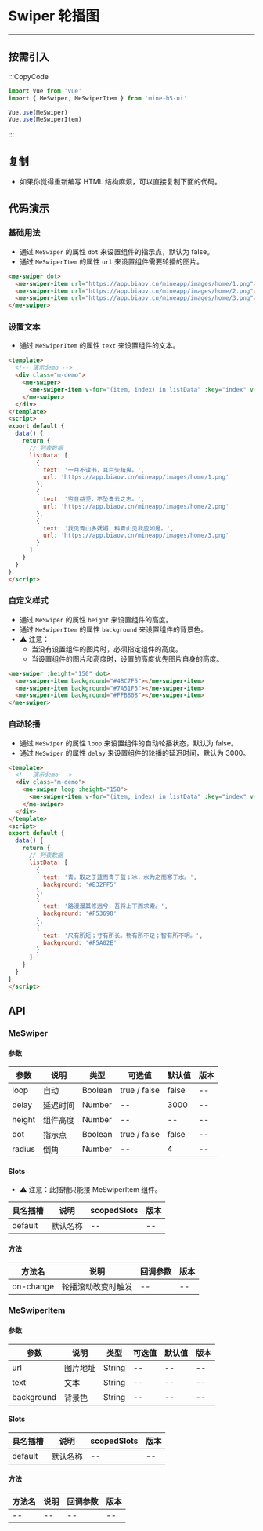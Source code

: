 # Swiper 轮播图

---

## 按需引入

:::CopyCode

```JavaScript
import Vue from 'vue'
import { MeSwiper, MeSwiperItem } from 'mine-h5-ui'

Vue.use(MeSwiper)
Vue.use(MeSwiperItem)
```

:::

## 复制

- 如果你觉得重新编写 HTML 结构麻烦，可以直接复制下面的代码。

## 代码演示

### 基础用法

- 通过 `MeSwiper` 的属性 `dot` 来设置组件的指示点，默认为 false。
- 通过 `MeSwiperItem` 的属性 `url` 来设置组件需要轮播的图片。

```HTML
<me-swiper dot>
  <me-swiper-item url="https://app.biaov.cn/mineapp/images/home/1.png"></me-swiper-item>
  <me-swiper-item url="https://app.biaov.cn/mineapp/images/home/2.png"></me-swiper-item>
  <me-swiper-item url="https://app.biaov.cn/mineapp/images/home/3.png"></me-swiper-item>
</me-swiper>
```

### 设置文本

- 通过 `MeSwiperItem` 的属性 `text` 来设置组件的文本。

```HTML
<template>
  <!-- 演示demo -->
  <div class="m-demo">
    <me-swiper>
      <me-swiper-item v-for="(item, index) in listData" :key="index" v-bind="item"></me-swiper-item>
    </me-swiper>
  </div>
</template>
<script>
export default {
  data() {
    return {
      // 列表数据
      listData: [
        {
          text: '一月不读书，耳目失精爽。',
          url: 'https://app.biaov.cn/mineapp/images/home/1.png'
        },
        {
          text: '穷且益坚，不坠青云之志。',
          url: 'https://app.biaov.cn/mineapp/images/home/2.png'
        },
        {
          text: '我见青山多妩媚，料青山见我应如是。',
          url: 'https://app.biaov.cn/mineapp/images/home/3.png'
        }
      ]
    }
  }
}
</script>
```

### 自定义样式

- 通过 `MeSwiper` 的属性 `height` 来设置组件的高度。
- 通过 `MeSwiperItem` 的属性 `background` 来设置组件的背景色。
- ⚠ 注意：
  - 当没有设置组件的图片时，必须指定组件的高度。
  - 当设置组件的图片和高度时，设置的高度优先图片自身的高度。

```HTML
<me-swiper :height="150" dot>
  <me-swiper-item background="#4BC7F5"></me-swiper-item>
  <me-swiper-item background="#7A51F5"></me-swiper-item>
  <me-swiper-item background="#FFB808"></me-swiper-item>
</me-swiper>
```

### 自动轮播

- 通过 `MeSwiper` 的属性 `loop` 来设置组件的自动轮播状态，默认为 false。
- 通过 `MeSwiper` 的属性 `delay` 来设置组件的轮播的延迟时间，默认为 3000。

```HTML
<template>
  <!-- 演示demo -->
  <div class="m-demo">
    <me-swiper loop :height="150">
      <me-swiper-item v-for="(item, index) in listData" :key="index" v-bind="item"></me-swiper-item>
    </me-swiper>
  </div>
</template>
<script>
export default {
  data() {
    return {
      // 列表数据
      listData: [
        {
          text: '青，取之于蓝而青于蓝；冰，水为之而寒于水。',
          background: '#B32FF5'
        },
        {
          text: '路漫漫其修远兮，吾将上下而求索。',
          background: '#F53698'
        },
        {
          text: '尺有所短；寸有所长。物有所不足；智有所不明。',
          background: '#F5A02E'
        }
      ]
    }
  }
}
</script>
```

## API

### MeSwiper

#### 参数

| 参数   | 说明     | 类型    | 可选值       | 默认值 | 版本 |
| ------ | -------- | ------- | ------------ | ------ | ---- |
| loop   | 自动     | Boolean | true / false | false  | --   |
| delay  | 延迟时间 | Number  | --           | 3000   | --   |
| height | 组件高度 | Number  | --           | --     | --   |
| dot    | 指示点   | Boolean | true / false | false  | --   |
| radius | 倒角     | Number  | --           | 4      | --   |

#### Slots

- ⚠ 注意：此插槽只能接 MeSwiperItem 组件。

| 具名插槽 | 说明     | scopedSlots | 版本 |
| -------- | -------- | ----------- | ---- |
| default  | 默认名称 | --          | --   |

#### 方法

| 方法名    | 说明               | 回调参数 | 版本 |
| --------- | ------------------ | -------- | ---- |
| on-change | 轮播滚动改变时触发 | --       | --   |

### MeSwiperItem

#### 参数

| 参数       | 说明     | 类型   | 可选值 | 默认值 | 版本 |
| ---------- | -------- | ------ | ------ | ------ | ---- |
| url        | 图片地址 | String | --     | --     | --   |
| text       | 文本     | String | --     | --     | --   |
| background | 背景色   | String | --     | --     | --   |

#### Slots

| 具名插槽 | 说明     | scopedSlots | 版本 |
| -------- | -------- | ----------- | ---- |
| default  | 默认名称 | --          | --   |

#### 方法

| 方法名 | 说明 | 回调参数 | 版本 |
| ------ | ---- | -------- | ---- |
| --     | --   | --       | --   |
